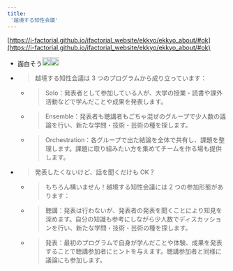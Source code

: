 ```yaml
---
title:
 '越境する知性会議'
---
```


[https://i-factorial.github.io/ifactorial_website/ekkyo/ekkyo_about/#ok](https://i-factorial.github.io/ifactorial_website/ekkyo/ekkyo_about/#ok)
- 面白そう<img src='https://scrapbox.io/api/pages/blu3mo-public/blu3mo/icon' alt='blu3mo.icon' height="19.5"/><img src='https://scrapbox.io/api/pages/blu3mo-public/blu3mo/icon' alt='blu3mo.icon' height="19.5"/>
- > 越境する知性会議は 3 つのプログラムから成り立っています：
    - >  Solo：発表者として参加している人が、大学の授業・読書や課外活動などで学んだことや成果を発表します。
    - >  Ensemble：発表者も聴講者もごちゃ混ぜのグループで少人数の議論を行い、新たな学問・技術・芸術の種を探します。
    - >  Orchestration：各グループで出た結論を全体で共有し、課題を整理します。課題に取り組みたい方を集めてチームを作る場も提供します。
- >  発表したくないけど、話を聞くだけも OK？
    - >  もちろん構いません！越境する知性会議には 2 つの参加形態があります：
    - >  聴講：発表は行わないが、発表者の発表を聞くことにより知見を深めます。自分の知識も参考にしながら少人数でディスカッションを行い、新たな学問・技術・芸術の種を探します。
    - >  発表：最初のプログラムで自身が学んだことや体験、成果を発表することで聴講参加者にヒントを与えます。聴講参加者と同様に議論にも参加します。
